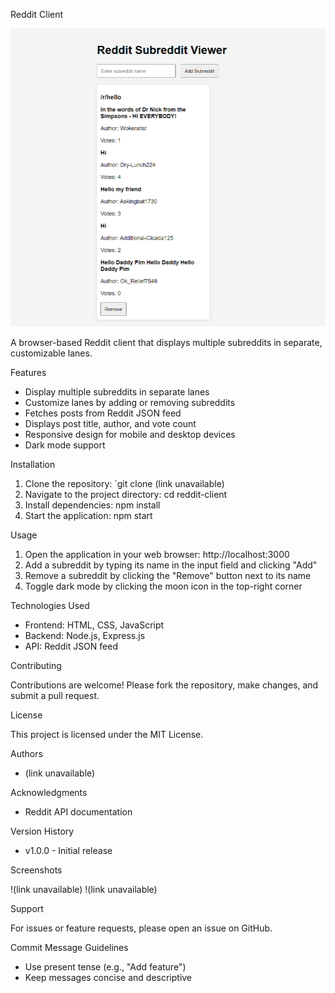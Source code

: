 Reddit Client

![](redditclient.png)

A browser-based Reddit client that displays multiple subreddits in separate, customizable lanes.

Features

- Display multiple subreddits in separate lanes
- Customize lanes by adding or removing subreddits
- Fetches posts from Reddit JSON feed
- Displays post title, author, and vote count
- Responsive design for mobile and desktop devices
- Dark mode support

Installation

1. Clone the repository: `git clone (link unavailable)
2. Navigate to the project directory: cd reddit-client
3. Install dependencies: npm install
4. Start the application: npm start

Usage

1. Open the application in your web browser: http://localhost:3000
2. Add a subreddit by typing its name in the input field and clicking "Add"
3. Remove a subreddit by clicking the "Remove" button next to its name
4. Toggle dark mode by clicking the moon icon in the top-right corner

Technologies Used

- Frontend: HTML, CSS, JavaScript
- Backend: Node.js, Express.js
- API: Reddit JSON feed

Contributing

Contributions are welcome! Please fork the repository, make changes, and submit a pull request.

License

This project is licensed under the MIT License.

Authors

- (link unavailable)

Acknowledgments

- Reddit API documentation

Version History

- v1.0.0 - Initial release

Screenshots

!(link unavailable)
!(link unavailable)

Support

For issues or feature requests, please open an issue on GitHub.

Commit Message Guidelines

- Use present tense (e.g., "Add feature")
- Keep messages concise and descriptive
